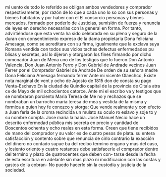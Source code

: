 mi
uento de todo lo referido se obligan ambos vendedores y comprador respectivamente, por razón de lo que a cada uno lo
so con sus personas y bienes habitados y por haber con el
El consorcio personas y bienes mercados, formado por poderío de Justicias, sumisión de fuerza y renuncia de leyes en derecho necesarias con la general en forma. Por tanto, advirtiéndose que esta venta ha sido celebrada en su pleno y seguro de la duran
con consentimiento expreso de la dama propietaria Dona feliciana Amesaga, como se acreditara con su firma, igualmente que la exclava suya Romana vendida con todos sus vicios tachas defectus enfermedades pu
blisas y secretas, así lo dijeron y otorgaron los fines
firmando por dicho comonador Juan de Mena uno de
los testigos que lo fueron Don Antonio Valencia, Don Juan
Antonio Ferro y Don Gabriel de Andrade vecinos
Juan Ferrer
por el Comprador Gabriel de
Andrade
De orden de su señora madre
Dona Feliciana Amesaga
fernando ferrer
Ante mi vicente Olaechco,
Existe nota marginal de vent y ocho de Agosto de 1815 don
de consta su pago
Venta-Eschavo
En la ciudad de Quindío capital de la provincia de Citala atra
ce de Mayo de mil ochocientos catorce. Ante mi el escribo
va y testigos que se nombraron porciento Maria Teresa de Me
no y rechazos que se nombraban un barrocho maria teresa de mea
y vestida de la misma y formica a quien hoy fe conozco y
storga: Que vende realmente y con efecto a Juan ferla
de la oroma recindida un mulato su oculo ro eslavo y soje
to y su nombre compta. Jose maria la habia.
Jose Manuel
Necio hace un descrito enfermedad pública mis secreta en precio y cantidad de Doscentos ochenta y ocho reales en esta forma. Creen que tiene recibidos de mano del comprador y su valor es de cuatro pesos de plata.
su entera satisfacción y contento sobre que renuncia de
cirlo contrario la exacción del dinero no contado supue
ba del recibo termino engano y más del caso, y losiento
oriento y cuatro restantes debe satisfacerle el comprador
dentro del termino y plazo de quatrocentes que deben con- tarse desde la fecha de esta escritura en adelante sin mas plazo ni modificacion con las costas y gastos de la cobran-
No puedo hacerlo sin la custodia y justicia de la sociedad.